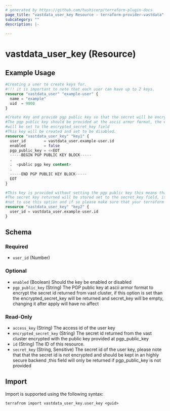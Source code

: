 ```yaml
---
# generated by https://github.com/hashicorp/terraform-plugin-docs
page_title: "vastdata_user_key Resource - terraform-provider-vastdata"
subcategory: ""
description: |-
  
---
```


# vastdata_user_key (Resource)



## Example Usage

```terraform
#Creating a user to create keys for.
#!!! it is important to note that each user can have up to 2 keys.
resource "vastdata_user" "example-user" {
  name = "example"
  uid  = 9000
}

#Create Key and provide pgp public key so that the secret will be encrypted using this public key
#The pgp public key should be provided at the ascii armor format, the encrypted secret_key retuend
#will be set to the encrypted_secret_key field
#This key will be created and set to be disabled.
resource "vastdata_user_key" "key1" {
  user_id        = vastdata_user.example-user.id
  enabled        = false
  pgp_public_key = <<EOT
  -----BEGIN PGP PUBLIC KEY BLOCK-----
  .
  .  <public pgp key content>
  .
  -----END PGP PUBLIC KEY BLOCK-----
  EOT
}

#This key is provided without setting the pgp public key this means that after key creation
#The secret key returned will be stored set to the secret_key field, it is highly recomanded
#not to use this option and if so please make sure that your terraform backend is secured.
resource "vastdata_user_key" "key2" {
  user_id = vastdata_user.example-user.id
}
```

<!-- schema generated by tfplugindocs -->
## Schema

### Required

- `user_id` (Number)

### Optional

- `enabled` (Boolean) Should the key be enabled or disabled
- `pgp_public_key` (String) The PGP public key at ascii armor format to encrypt the secret id returned from vast cluster, if this option is set than the encrypted_secret_key will be returned and secret_key will be empty, changing it after apply will have no affect

### Read-Only

- `access_key` (String) The access id of the user key
- `encrypted_secret_key` (String) The secret id returned from the vast cluster encrypted with the public key provided at pgp_public_key
- `id` (String) The ID of this resource.
- `secret_key` (String, Sensitive) The secret id of the user key, please note that that the secret id is not encrypted and should be kept in an highly secure backend ,this field will only be returned if pgp_public_key is not provided

## Import

Import is supported using the following syntax:

```shell
terrafrom import vastdata_user_key.user_key <guid>
```
